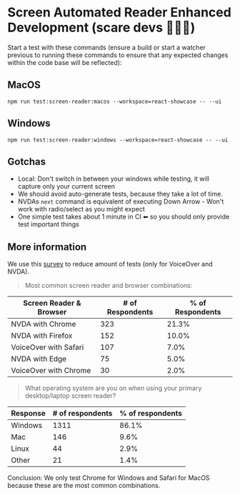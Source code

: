 # Screen Automated Reader Enhanced Development (scare devs 🦁🔥💀)

Start a test with these commands (ensure a build or start a watcher previous to running these commands to ensure that any expected changes within the code base will be reflected):

## MacOS

```shell
npm run test:screen-reader:macos --workspace=react-showcase -- --ui
```

## Windows

```shell
npm run test:screen-reader:windows --workspace=react-showcase -- --ui
```

## Gotchas

-   Local: Don't switch in between your windows while testing, it will capture only your current screen
-   We should avoid auto-generate tests, because they take a lot of time.
-   NVDAs `next` command is equivalent of executing Down Arrow - Won't work with radio/select as you might expect
-   One simple test takes about 1 minute in CI ⬅ so you should only provide test important things

## More information

We use this [survey](https://webaim.org/projects/screenreadersurvey10/) to reduce amount of tests (only for VoiceOver and NVDA).

> Most common screen reader and browser combinations:

| Screen Reader & Browser | # of Respondents | % of Respondents |
| ----------------------- | ---------------- | ---------------- |
| NVDA with Chrome        | 323              | 21.3%            |
| NVDA with Firefox       | 152              | 10.0%            |
| VoiceOver with Safari   | 107              | 7.0%             |
| NVDA with Edge          | 75               | 5.0%             |
| VoiceOver with Chrome   | 30               | 2.0%             |

> What operating system are you on when using your primary desktop/laptop screen reader?

| Response | # of respondents | % of respondents |
| -------- | ---------------- | ---------------- |
| Windows  | 1311             | 86.1%            |
| Mac      | 146              | 9.6%             |
| Linux    | 44               | 2.9%             |
| Other    | 21               | 1.4%             |

Conclusion: We only test Chrome for Windows and Safari for MacOS because these are the most common combinations.
